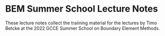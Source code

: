 # BEM Summer School Lecture Notes

These lecture notes collect the traiining material for the lectures by
Timo Betcke at the 2022 GCCE Summer School on Boundary Element Methods.
